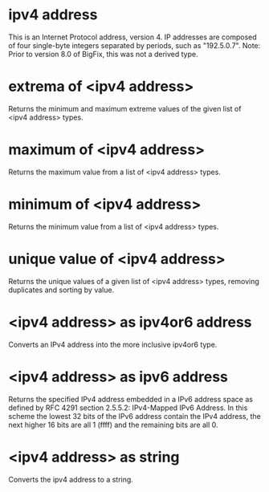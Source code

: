 # ipv4 address

This is an Internet Protocol address, version 4. IP addresses are composed of four single-byte integers separated by periods, such as &quot;192.5.0.7&quot;. Note: Prior to version 8.0 of BigFix, this was not a derived type.

# extrema of &lt;ipv4 address&gt;

Returns the minimum and maximum extreme values of the given list of &lt;ipv4 address&gt; types.

# maximum of &lt;ipv4 address&gt;

Returns the maximum value from a list of &lt;ipv4 address&gt; types.

# minimum of &lt;ipv4 address&gt;

Returns the minimum value from a list of &lt;ipv4 address&gt; types.

# unique value of &lt;ipv4 address&gt;

Returns the unique values of a given list of &lt;ipv4 address&gt; types, removing duplicates and sorting by value.

# &lt;ipv4 address&gt; as ipv4or6 address

Converts an IPv4 address into the more inclusive ipv4or6 type.

# &lt;ipv4 address&gt; as ipv6 address

Returns the specified IPv4 address embedded in a IPv6 address space as defined by RFC 4291 section 2.5.5.2: IPv4-Mapped IPv6 Address. In this scheme the lowest 32 bits of the IPv6 address contain the IPv4 address, the next higher 16 bits are all 1 (ffff) and the remaining bits are all 0.

# &lt;ipv4 address&gt; as string

Converts the ipv4 address to a string.

